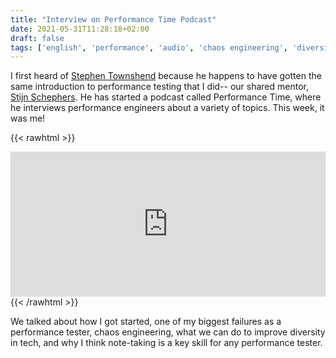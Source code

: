 ```yaml
---
title: "Interview on Performance Time Podcast"
date: 2021-05-31T11:28:18+02:00
draft: false
tags: ['english', 'performance', 'audio', 'chaos engineering', 'diversity', 'obsidian', 'podcast']
---
```


I first heard of [Stephen Townshend](https://twitter.com/perftestnz) because he happens to have gotten the same introduction to performance testing that I did-- our shared mentor, [Stijn Schephers](https://www.linkedin.com/in/stijnschepers/). He has started a podcast called Performance Time, where he interviews performance engineers about a variety of topics. This week, it was me!

{{< rawhtml >}}
<iframe src="https://open.spotify.com/embed/episode/3pp3ZFFB8DyfUEtLRuLxGe" width="100%" height="232" frameBorder="0" allowtransparency="true" allow="encrypted-media"></iframe>
{{< /rawhtml >}}

We talked about how I got started, one of my biggest failures as a performance tester, chaos engineering, what we can do to improve diversity in tech, and why I think note-taking is a key skill for any performance tester.